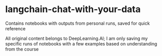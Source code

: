 # langchain-chat-with-your-data
Contains notebooks with outputs from personal runs, saved for quick reference





All original content belongs to DeepLearning.AI; I am only saving my specific runs of notebooks with a few examples based on understanding from the course
